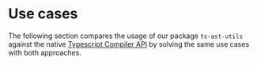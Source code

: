 # Use cases

The following section compares the usage of our package `ts-ast-utils` against the native [Typescript Compiler API](https://github.com/Microsoft/TypeScript/wiki/Using-the-Compiler-API) by solving the same use cases with both approaches.
